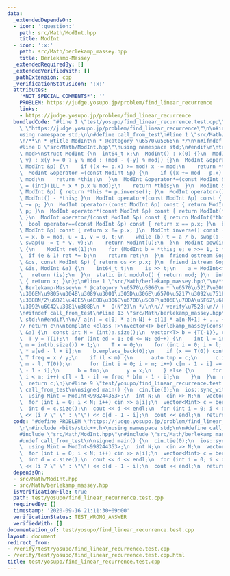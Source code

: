 ```yaml
---
data:
  _extendedDependsOn:
  - icon: ':question:'
    path: src/Math/ModInt.hpp
    title: ModInt
  - icon: ':x:'
    path: src/Math/berlekamp_massey.hpp
    title: Berlekamp-Massey
  _extendedRequiredBy: []
  _extendedVerifiedWith: []
  _pathExtension: cpp
  _verificationStatusIcon: ':x:'
  attributes:
    '*NOT_SPECIAL_COMMENTS*': ''
    PROBLEM: https://judge.yosupo.jp/problem/find_linear_recurrence
    links:
    - https://judge.yosupo.jp/problem/find_linear_recurrence
  bundledCode: "#line 1 \"test/yosupo/find_linear_recurrence.test.cpp\"\n#define PROBLEM\
    \ \"https://judge.yosupo.jp/problem/find_linear_recurrence\"\n\n#include <bits/stdc++.h>\n\
    using namespace std;\n\n#define call_from_test\n#line 1 \"src/Math/ModInt.hpp\"\
    \n/**\n * @title ModInt\n * @category \u6570\u5B66\n */\n\n#ifndef call_from_test\n\
    #line 8 \"src/Math/ModInt.hpp\"\nusing namespace std;\n#endif\n\ntemplate <int\
    \ mod>\nstruct ModInt {\n  int64_t x;\n  ModInt() : x(0) {}\n  ModInt(int64_t\
    \ y) : x(y >= 0 ? y % mod : (mod - (-y) % mod)) {}\n  ModInt &operator+=(const\
    \ ModInt &p) {\n    if ((x += p.x) >= mod) x -= mod;\n    return *this;\n  }\n\
    \  ModInt &operator-=(const ModInt &p) {\n    if ((x += mod - p.x) >= mod) x -=\
    \ mod;\n    return *this;\n  }\n  ModInt &operator*=(const ModInt &p) {\n    x\
    \ = (int)(1LL * x * p.x % mod);\n    return *this;\n  }\n  ModInt &operator/=(const\
    \ ModInt &p) { return *this *= p.inverse(); }\n  ModInt operator-() const { return\
    \ ModInt() - *this; }\n  ModInt operator+(const ModInt &p) const { return ModInt(*this)\
    \ += p; }\n  ModInt operator-(const ModInt &p) const { return ModInt(*this) -=\
    \ p; }\n  ModInt operator*(const ModInt &p) const { return ModInt(*this) *= p;\
    \ }\n  ModInt operator/(const ModInt &p) const { return ModInt(*this) /= p; }\n\
    \  bool operator==(const ModInt &p) const { return x == p.x; }\n  bool operator!=(const\
    \ ModInt &p) const { return x != p.x; }\n  ModInt inverse() const {\n    int a\
    \ = x, b = mod, u = 1, v = 0, t;\n    while (b) t = a / b, swap(a -= t * b, b),\
    \ swap(u -= t * v, v);\n    return ModInt(u);\n  }\n  ModInt pow(int64_t e) const\
    \ {\n    ModInt ret(1);\n    for (ModInt b = *this; e; e >>= 1, b *= b)\n    \
    \  if (e & 1) ret *= b;\n    return ret;\n  }\n  friend ostream &operator<<(ostream\
    \ &os, const ModInt &p) { return os << p.x; }\n  friend istream &operator>>(istream\
    \ &is, ModInt &a) {\n    int64_t t;\n    is >> t;\n    a = ModInt<mod>(t);\n \
    \   return (is);\n  }\n  static int modulo() { return mod; }\n  int get() const\
    \ { return x; }\n};\n#line 1 \"src/Math/berlekamp_massey.hpp\"\n/**\n * @title\
    \ Berlekamp-Massey\n * @category \u6570\u5B66\n * \u6570\u5217\u306E\u6700\u521D\
    \u306EN\u9805\u304B\u3089\u3001\u305D\u306E\u6570\u5217\u3092\u751F\u6210\u3059\
    \u308BN/2\u6B21\u4EE5\u4E0B\u306E\u6700\u5C0F\u306E\u7DDA\u5F62\u6F38\u5316\u5F0F\
    \u3092\u6C42\u3081\u308B\n *  O(N^2)\n */\n\n// verify\u7528:\n// https://atcoder.jp/contests/tenka1-2015-qualb/tasks/tenka1_2015_qualB_c\n\
    \n#ifndef call_from_test\n#line 13 \"src/Math/berlekamp_massey.hpp\"\nusing namespace\
    \ std;\n#endif\n\n// a[n] = c[0] * a[n-N] + c[1] * a[n-N+1] + ... + c[N-1] * a[n-1]\n\
    // return c\n\ntemplate <class T>\nvector<T> berlekamp_massey(const vector<T>\
    \ &a) {\n  const int N = (int)a.size();\n  vector<T> b = {T(-1)}, c = {T(-1)};\n\
    \  T y = T(1);\n  for (int ed = 1; ed <= N; ed++) {\n    int l = int(c.size()),\
    \ m = int(b.size()) + 1;\n    T x = 0;\n    for (int i = 0; i < l; i++) x += c[i]\
    \ * a[ed - l + i];\n    b.emplace_back(0);\n    if (x == T(0)) continue;\n   \
    \ T freq = x / y;\n    if (l < m) {\n      auto tmp = c;\n      c.insert(begin(c),\
    \ m - l, T(0));\n      for (int i = 0; i < m; i++) c[m - 1 - i] -= freq * b[m\
    \ - 1 - i];\n      b = tmp;\n      y = x;\n    } else {\n      for (int i = 0;\
    \ i < m; i++) c[l - 1 - i] -= freq * b[m - 1 - i];\n    }\n  }\n  c.pop_back();\n\
    \  return c;\n}\n#line 9 \"test/yosupo/find_linear_recurrence.test.cpp\"\n#undef\
    \ call_from_test\n\nsigned main() {\n  cin.tie(0);\n  ios::sync_with_stdio(0);\n\
    \  using Mint = ModInt<998244353>;\n  int N;\n  cin >> N;\n  vector<Mint> a(N);\n\
    \  for (int i = 0; i < N; i++) cin >> a[i];\n  vector<Mint> c = berlekamp_massey(a);\n\
    \  int d = c.size();\n  cout << d << endl;\n  for (int i = 0; i < d; i++) cout\
    \ << (i ? \" \" : \"\") << c[d - 1 - i];\n  cout << endl;\n  return 0;\n}\n"
  code: "#define PROBLEM \"https://judge.yosupo.jp/problem/find_linear_recurrence\"\
    \n\n#include <bits/stdc++.h>\nusing namespace std;\n\n#define call_from_test\n\
    #include \"src/Math/ModInt.hpp\"\n#include \"src/Math/berlekamp_massey.hpp\"\n\
    #undef call_from_test\n\nsigned main() {\n  cin.tie(0);\n  ios::sync_with_stdio(0);\n\
    \  using Mint = ModInt<998244353>;\n  int N;\n  cin >> N;\n  vector<Mint> a(N);\n\
    \  for (int i = 0; i < N; i++) cin >> a[i];\n  vector<Mint> c = berlekamp_massey(a);\n\
    \  int d = c.size();\n  cout << d << endl;\n  for (int i = 0; i < d; i++) cout\
    \ << (i ? \" \" : \"\") << c[d - 1 - i];\n  cout << endl;\n  return 0;\n}"
  dependsOn:
  - src/Math/ModInt.hpp
  - src/Math/berlekamp_massey.hpp
  isVerificationFile: true
  path: test/yosupo/find_linear_recurrence.test.cpp
  requiredBy: []
  timestamp: '2020-09-16 21:11:30+09:00'
  verificationStatus: TEST_WRONG_ANSWER
  verifiedWith: []
documentation_of: test/yosupo/find_linear_recurrence.test.cpp
layout: document
redirect_from:
- /verify/test/yosupo/find_linear_recurrence.test.cpp
- /verify/test/yosupo/find_linear_recurrence.test.cpp.html
title: test/yosupo/find_linear_recurrence.test.cpp
---
```

